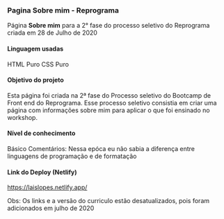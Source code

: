 ### Pagina Sobre mim - Reprograma
Página **Sobre mim** para a 2° fase do processo seletivo do Reprograma criada em 28 de Julho de 2020


#### Linguagem usadas

HTML Puro
CSS Puro

#### Objetivo do projeto
Esta página foi criada na 2ª fase do Processo seletivo do Bootcamp de Front end do Reprograma. Esse processo seletivo consistia em criar uma página com informações sobre mim para aplicar o que foi ensinado no workshop.

#### Nível de conhecimento
Básico
Comentários: Nessa epóca eu não sabia a diferença entre linguagens de programação e de formatação

#### Link do Deploy (Netlify)

<https://laislopes.netlify.app/>

Obs: Os links e a versão do curriculo estão desatualizados, pois foram adicionados em julho de 2020
